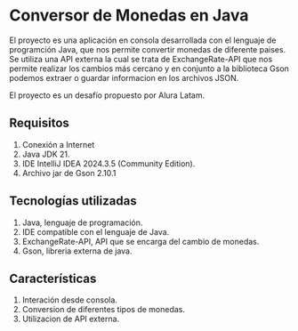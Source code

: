 <h1>Conversor de Monedas en Java</h1>
<p>
  El proyecto es una aplicación en consola desarrollada con el lenguaje de programción Java, que nos permite convertir monedas de diferente paises. Se utiliza una API externa la cual se trata de ExchangeRate-API que nos permite realizar los cambios más cercano y en conjunto a la biblioteca Gson podemos extraer o guardar informacion en los archivos JSON.

El proyecto es un desafío propuesto por Alura Latam.
</p>



<h2>Requisitos</h2>
<ol>
  <li>Conexión a Internet</li>
  <li>Java JDK 21.</li>
  <li>IDE IntelliJ IDEA 2024.3.5 (Community Edition).</li>
  <li>Archivo jar de Gson 2.10.1</li>
</ol>
<h2>Tecnologías utilizadas</h2>
<ol>
  <li>Java, lenguaje de programación.</li>
  <li>IDE compatible con el lenguaje de Java.</li>
  <li>ExchangeRate-API, API que se encarga del cambio de monedas.</li>
  <li>Gson, libreria externa de java.</li>
</ol>
<h2>Características</h2>
<ol>
  <li>Interación desde consola.</li>
  <li>Conversion de diferentes tipos de monedas.</li>
  <li>Utilizacion de API externa.</li>
</ol>



